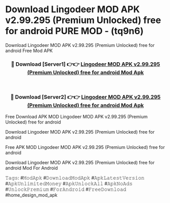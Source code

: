 # Download Lingodeer MOD APK v2.99.295 (Premium Unlocked) free for android PURE MOD - (tq9n6)
Download Lingodeer MOD APK v2.99.295 (Premium Unlocked) free for android Free Mod APK

<div align="center">
<h3>🔴 Download [Server1] 👉👉 <a href="https://apk-comot.site?title=Lingodeer_MOD_APK_v2.99.295_(Premium_Unlocked)_free_for_android">Lingodeer MOD APK v2.99.295 (Premium Unlocked) free for android Mod Apk</a></h3><br>

<h3>🔴 Download [Server2] 👉👉 <a href="https://apk-comot.site?title=Lingodeer_MOD_APK_v2.99.295_(Premium_Unlocked)_free_for_android">Lingodeer MOD APK v2.99.295 (Premium Unlocked) free for android Mod Apk</a></h3>
</div>


Free Download APK MOD Lingodeer MOD APK v2.99.295 (Premium Unlocked) free for android

Download Lingodeer MOD APK v2.99.295 (Premium Unlocked) free for android 

Free APK MOD Lingodeer MOD APK v2.99.295 (Premium Unlocked) free for android 

Download Lingodeer MOD APK v2.99.295 (Premium Unlocked) free for android Mod For Android

𝚃𝚊𝚐𝚜: #𝙼𝚘𝚍𝙰𝚙𝚔 #𝙳𝚘𝚠𝚗𝚕𝚘𝚊𝚍𝙼𝚘𝚍𝙰𝚙𝚔 #𝙰𝚙𝚔𝙻𝚊𝚝𝚎𝚜𝚝𝚅𝚎𝚛𝚜𝚒𝚘𝚗 #𝙰𝚙𝚔𝚄𝚗𝚕𝚒𝚖𝚒𝚝𝚎𝚍𝙼𝚘𝚗𝚎𝚢 #𝙰𝚙𝚔𝚄𝚗𝚕𝚘𝚌𝚔𝙰𝚕𝚕 #𝙰𝚙𝚔𝙽𝚘𝙰𝚍𝚜 #𝚄𝚗𝚕𝚘𝚌𝚔𝙿𝚛𝚎𝚖𝚒𝚞𝚖 #𝙵𝚘𝚛𝙰𝚗𝚍𝚛𝚘𝚒𝚍 #𝙵𝚛𝚎𝚎𝙳𝚘𝚠𝚗𝚕𝚘𝚊𝚍 #home_design_mod_apk